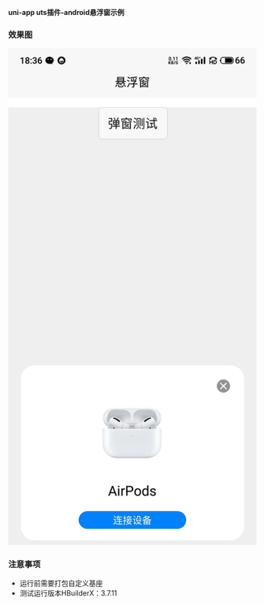 **uni-app uts插件-android悬浮窗示例**

### 效果图

![效果图](https://github.com/lwxgit/Xx-uts-floating-popup/blob/main/%E6%95%88%E6%9E%9C%E5%9B%BE.jpg?raw=true)
### 注意事项

- 运行前需要打包自定义基座
- 测试运行版本HBuilderX：3.7.11